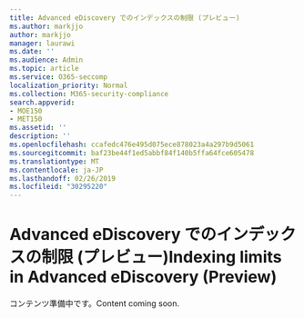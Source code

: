 ```yaml
---
title: Advanced eDiscovery でのインデックスの制限 (プレビュー)
ms.author: markjjo
author: markjjo
manager: laurawi
ms.date: ''
ms.audience: Admin
ms.topic: article
ms.service: O365-seccomp
localization_priority: Normal
ms.collection: M365-security-compliance
search.appverid:
- MOE150
- MET150
ms.assetid: ''
description: ''
ms.openlocfilehash: ccafedc476e495d075ece878023a4a297b9d5061
ms.sourcegitcommit: baf23be44f1ed5abbf84f140b5ffa64fce605478
ms.translationtype: MT
ms.contentlocale: ja-JP
ms.lasthandoff: 02/26/2019
ms.locfileid: "30295220"
---
```

# <a name="indexing-limits-in-advanced-ediscovery-preview"></a><span data-ttu-id="8a276-102">Advanced eDiscovery でのインデックスの制限 (プレビュー)</span><span class="sxs-lookup"><span data-stu-id="8a276-102">Indexing limits in Advanced eDiscovery (Preview)</span></span>

<span data-ttu-id="8a276-103">コンテンツ準備中です。</span><span class="sxs-lookup"><span data-stu-id="8a276-103">Content coming soon.</span></span>
